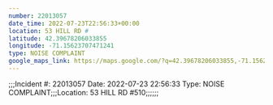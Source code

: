```yaml
---
number: 22013057
date_time: 2022-07-23T22:56:33+00:00
location: 53 HILL RD #
latitude: 42.39678206033855
longitude: -71.15623707471241
type: NOISE COMPLAINT
google_maps_link: https://maps.google.com/?q=42.39678206033855,-71.15623707471241
---
```


;;;Incident #: 22013057  Date: 2022-07-23 22:56:33   Type: NOISE COMPLAINT;;;Location: 53 HILL RD #510;;;;;;
